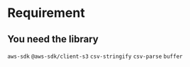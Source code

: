 # Requirement
## You need the library<br>
`aws-sdk`
`@aws-sdk/client-s3`
`csv-stringify`
`csv-parse`
`buffer`